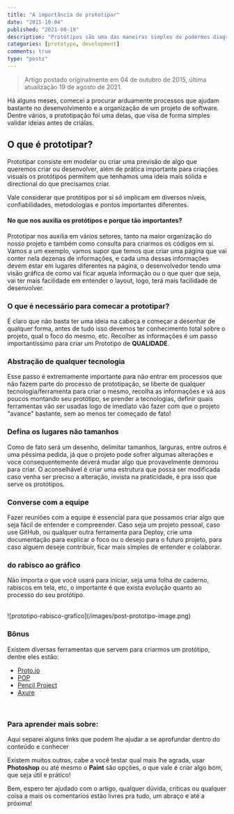 ```yaml
---
title: "A importância de prototipar"
date: "2015-10-04"
published: "2021-08-19"
description: "Protótipos são uma das maneiras simples de podermos diagramar e planejar nossa aplicação ou lógica antes de começar a desenvolver, entenda um pouco mais sobre os protótipos e porque eles são importantes em todos os níveis de aplicação."
categories: [prototype, development]
comments: true
type: "posts"
---
```


> Artigo postado originalmente em 04 de outubro de 2015, última atualização 19 de agosto de 2021.

Há alguns meses, comecei a procurar arduamente processos que ajudam bastante no desenvolvimento e a organização de um projeto de software. Dentre vários, a prototipação foi uma delas, que visa de forma simples validar ideias antes de criálas.

## O que é prototipar?

Prototipar consiste em modelar ou criar uma previsão de algo que queremos criar ou desenvolver, além de prática importante para criações visuais os protótipos permitem que tenhamos uma ideia mais sólida e directional do que precisamos criar.

Vale considerar que protótipos por sí só implicam em diversos níveis, confiabilidades, metodologias e pontos importantes diferentes.

#### No que nos auxilia os protótipos e porque tão importantes?
Prototipar nos auxilia em vários setores, tanto na maior organização do nosso projeto e também como consulta para criarmos os códigos em si. Vamos a um exemplo, vamos supor que temos que criar uma página que vai conter nela dezenas de informações, e cada uma dessas informações devem estar em lugares diferentes na página, o desenvolvedor tendo uma visão gráfica de como vai ficar aquela informação ou o que quer que seja, vai ter mais facilidade em entender o layout, logo, terá mais facilidade de desenvolver.

### O que é necessário para comecar a prototipar?

É claro que não basta ter uma ideia na cabeça e começar a desenhar de qualquer forma, antes de tudo isso devemos ter conhecimento total sobre o projeto, qual o foco do mesmo, etc. Recolher as informações é um passo importantíssimo para criar um Prototipo de **QUALIDADE**.

### Abstração de qualquer tecnologia

Esse passo é extremamente importante para não entrar em processos que não fazem parte do processo de prototipação, se liberte de qualquer tecnologia/ferramenta para criar o mesmo, recolha as informações e vá aos poucos montando seu protótipo, se prender a tecnologias, definir quais ferramentas vão ser usadas logo de imediato vão fazer com que o projeto "avance" bastante, sem ao menos ter começado de fato!

### Defina os lugares não tamanhos

Como de fato será um desenho, delimitar tamanhos, larguras, entre outros é uma péssima pedida, já que o projeto pode sofrer algumas alterações e voce consequentemente deverá mudar algo que provavelmente demorou para criar. O aconselhável é criar uma estrutura que possa ser modificada caso venha ser preciso a alteração, invista na praticidade, é pra isso que serve os protótipos.

### Converse com a equipe

Fazer reuniões com a equipe é essencial para que possamos criar algo que seja fácil de entender e compreender. Caso seja um projeto pessoal, caso use GitHub, ou qualquer outra ferramenta para Deploy, crie uma documentação para explicar o foco ou o desejo para o futuro projeto, para caso alguem deseje contribuir, ficar mais simples de entender e colaborar.

### do rabisco ao gráfico

Não importa o que você usará para iniciar, seja uma folha de caderno, rabiscos em tela, etc, o importante é que exista evolução quanto ao processo do seu protótipo.

<br />
![prototipo-rabisco-grafico](/images/post-prototipo-image.png)
<br />

### Bônus

Existem diversas ferramentas que servem para criarmos um protótipo, dentre eles estão:

- [Proto.io](https://proto.io/)
- [POP](https://popapp.in/)
- [Pencil Project](http://pencil.evolus.vn/)
- [Axure](http://www.axure.com/)

<br />

### Para aprender mais sobre:

Aqui separei alguns links que podem lhe ajudar a se aprofundar dentro do conteúdo e conhecer

Existem muitos outros, cabe a você testar qual mais lhe agrada, usar **Photoshop** ou até mesmo o **Paint** são opções, o que vale é criar algo bom, que seja útil e prático!

Bem, espero ter ajudado com o artigo, qualquer dúvida, criticas ou qualquer coisa a mais os comentarios estão livres pra tudo, um abraço e até a próxima!
